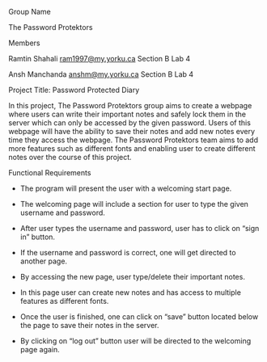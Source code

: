 Group Name

The Password Protektors 

Members

Ramtin Shahali   ram1997@my.yorku.ca  Section B Lab 4

Ansh Manchanda   anshm@my.yorku.ca Section B Lab 4

Project Title: Password Protected Diary

In this project, The Password Protektors group aims to create a webpage where users can write their important notes and 
safely lock them in the server which can only be accessed by the given password. Users of this webpage will have the 
ability to save their notes and add new notes every time they access the webpage. The Password Protektors team aims to 
add more features such as different fonts and enabling user to create different notes over the course of this project. 


Functional Requirements

-	The program will present the user with a welcoming start page.

-	The welcoming page will include a section for user to type the given username and password.

-	After user types the username and password, user has to click on “sign in” button. 

-	If the username and password is correct, one will get directed to another page.

-	By accessing the new page, user type/delete their important notes.

-	In this page user can create new notes and has access to multiple features as different fonts.

-	Once the user is finished, one can click on “save” button located below the page to save their notes in the server.

-	By clicking on “log out” button user will be directed to the welcoming page again.


